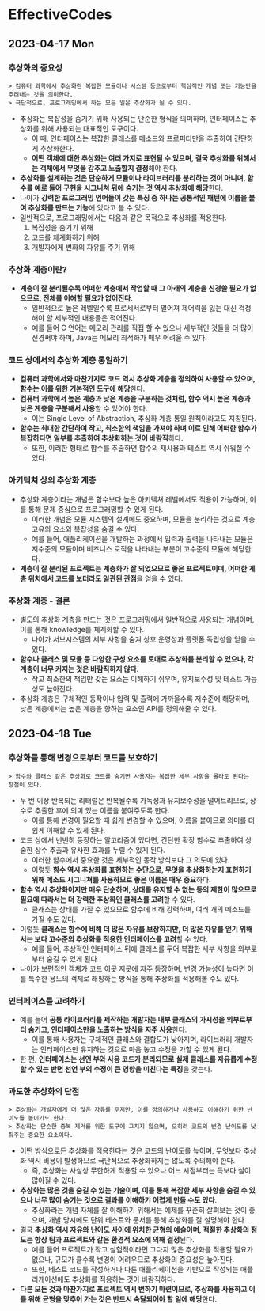 # EffectiveCodes
## 2023-04-17 Mon
### 추상화의 중요성 
```
> 컴퓨터 과학에서 추상화란 복잡한 모듈이나 시스템 등으로부터 핵심적인 개념 또는 기능만을 추려내는 것을 의미한다.
> 극단적으로, 프로그래밍에서 하는 모든 일은 추상화가 될 수 있다.
```
* 추상화는 복잡성을 숨기기 위해 사용되는 단순한 형식을 의미하며, 인터페이스는 추상화를 위해 사용되는 대표적인 도구이다.
  * 이 때, 인터페이스는 복잡한 클래스를 메소드와 프로퍼티만을 추출하여 간단하게 추상화한다.
  * **어떤 객체에 대한 추상화는 여러 가지로 표현될 수 있으며, 결국 추상화를 위해서는 객체에서 무엇을 감추고 노출할지 결정**해야 한다.
* **추상화를 설계하는 것은 단순하게 모듈이나 라이브러리를 분리하는 것이 아니며, 함수를 예로 들어 구현을 시그니쳐 뒤에 숨기는 것 역시 추상화에 해당**한다.
* 나아가 **강력한 프로그래밍 언어들이 갖는 특징 중 하나는 공통적인 패턴에 이름을 붙여 추상화를 만드는 기능**에 있다고 볼 수 있다.
* 일반적으로, 프로그래밍에서는 다음과 같은 목적으로 추상화를 적용한다.
  1. 복잡성을 숨기기 위해
  2. 코드를 체계화하기 위해
  3. 개발자에게 변화의 자유를 주기 위해

### 추상화 계층이란?
* **계층이 잘 분리될수록 어떠한 계층에서 작업할 때 그 아래의 계층을 신경쓸 필요가 없으므로, 전체를 이해할 필요가 없어진다**.
  * 일반적으로 높은 레벨일수록 프로세서로부터 멀어져 제어력을 잃는 대신 걱정해야 할 세부적인 내용들은 적어진다.
  * 예를 들어 C 언어는 메모리 관리를 직접 할 수 있으나 세부적인 것들을 더 많이 신경써야 하며, Java는 메모리 최적화가 매우 어려울 수 있다.

### 코드 상에서의 추상화 계층 통일하기
* **컴퓨터 과학에서와 마찬가지로 코드 역시 추상화 계층을 정의하여 사용할 수 있으며, 함수는 이를 위한 기본적인 도구에 해당**한다.
* **컴퓨터 과학에서 높은 계층과 낮은 계층을 구분하는 것처럼, 함수 역시 높은 계층과 낮은 계층을 구분해서 사용**할 수 있어야 한다.
  * 이는 Single Level of Abstraction, 추상화 계층 통일 원칙이라고도 지칭된다.
* **함수는 최대한 간단하여 작고, 최소한의 책임을 가져야 하며 이로 인해 어떠한 함수가 복잡하다면 일부를 추출하여 추상화하는 것이 바람직**하다.
  * 또한, 이러한 형태로 함수를 추출하면 함수의 재사용과 테스트 역시 쉬워질 수 있다.

### 아키텍쳐 상의 추상화 계층
* 추상화 계층이라는 개념은 함수보다 높은 아키텍쳐 레벨에서도 적용이 가능하며, 이를 통해 문제 중심으로 프로그래밍할 수 있게 된다.
  * 이러한 개념은 모듈 시스템의 설계에도 중요하며, 모듈을 분리하는 것으로 계층 고유의 요소와 복잡성을 숨길 수 있다.
  * 예를 들어, 애플리케이션을 개발하는 과정에서 입력과 출력을 나타내는 모듈은 저수준의 모듈이며 비즈니스 로직을 나타내는 부분이 고수준의 모듈에 해당한다.
* **계층이 잘 분리된 프로젝트는 계층화가 잘 되었으므로 좋은 프로젝트이며, 어떠한 계층 위치에서 코드를 보더라도 일관된 관점**을 얻을 수 있다.

### 추상화 계층 - 결론
* 별도의 추상화 계층을 만드는 것은 프로그래밍에서 일반적으로 사용되는 개념이며, 이를 통해 knowledge를 체계화할 수 있다.
  * 나아가 서브시스템의 세부 사항을 숨겨 상호 운영성과 플랫폼 독립성을 얻을 수 있다.
* **함수나 클래스 및 모듈 등 다양한 구성 요소를 토대로 추상화를 분리할 수 있으나, 각 계층이 너무 커지는 것은 바람직하지 않다**.
  * 작고 최소한의 책임만 갖는 요소는 이해하기 쉬우며, 유지보수성 및 테스트 가능성도 높아진다.
* 추상화 계층은 구체적인 동작이나 입력 및 출력에 가까울수록 저수준에 해당하며, 낮은 계층에서는 높은 계층을 향하는 요소인 API를 정의해줄 수 있다.

## 2023-04-18 Tue
### 추상화를 통해 변경으로부터 코드를 보호하기 
```
> 함수와 클래스 같은 추상화로 코드를 숨기면 사용자는 복잡한 세부 사항을 몰라도 된다는 장점이 있다.
```
* 두 번 이상 반복되는 리터럴은 반복될수록 가독성과 유지보수성을 떨어트리므로, 상수로 추출한 후에 의미 있는 이름을 붙여주도록 한다.
  * 이를 통해 변경이 필요할 때 쉽게 변경할 수 있으며, 이름을 붙이므로 의미를 더 쉽게 이해할 수 있게 된다.
* 코드 상에서 빈번히 등장하는 알고리즘이 있다면, 간단한 확장 함수로 추출하여 상술한 상수 추출과 유사한 효과를 누릴 수 있게 된다.
  * 이러한 함수에서 중요한 것은 세부적인 동작 방식보다 그 의도에 있다.
  * 이렇듯 **함수 역시 추상화를 표현하는 수단으로, 무엇을 추상화하는지 표현하기 위해 메소드 시그니쳐를 사용하므로 좋은 이름은 매우 중요**하다.
* **함수 역시 추상화이지만 매우 단순하며, 상태를 유지할 수 없는 등의 제한이 많으므로 필요에 따라서는 더 강력한 추상화인 클래스를 고려**할 수 있다.
  * 클래스는 상태를 가질 수 있으므로 함수에 비해 강력하며, 여러 개의 메소드를 가질 수도 있다.
* 이렇듯 **클래스는 함수에 비해 더 많은 자유를 보장하지만, 더 많은 자유를 얻기 위해서는 보다 고수준의 추상화를 적용한 인터페이스를 고려**할 수 있다.
  * 예를 들어, 추상적인 인터페이스 뒤에 클래스를 두어 복잡한 세부 사항을 외부로부터 숨길 수 있게 된다.
* 나아가 보편적인 객체가 코드 이곳 저곳에 자주 등장하며, 변경 가능성이 높다면 이를 특수한 용도의 객체로 래핑하는 방식을 통해 추상화를 적용해볼 수도 있다. 

### 인터페이스를 고려하기
* 예를 들어 **공통 라이브러리를 제작하는 개발자는 내부 클래스의 가시성을 외부로부터 숨기고, 인터페이스만을 노출하는 방식을 자주 사용**한다.
  * 이를 통해 사용자는 구체적인 클래스와 결합도가 낮아지며, 라이브러리 개발자는 인터페이스만 유지하는 것으로 마음 놓고 수정을 가할 수 있게 된다.
* 한 편, **인터페이스는 선언 부와 사용 코드가 분리되므로 실제 클래스를 자유롭게 수정할 수 있는 반면 선언 부의 수정이 큰 영향을 미친다는 특징**을 갖는다.

### 과도한 추상화의 단점
```
> 추상화는 개발자에게 더 많은 자유를 주지만, 이를 정의하거나 사용하고 이해하기 위한 난이도를 높이기도 한다.
> 추상화는 단순한 중복 제거를 위한 도구에 그치지 않으며, 오히려 코드의 변경 난이도를 낮춰주는 중요한 요소이다.
```
* 어떤 방식으로든 추상화를 적용한다는 것은 코드의 난이도를 높이며, 무엇보다 추상화 역시 비용이 발생하므로 극단적으로 추상화하지는 않도록 주의해야 한다.
  * 즉, 추상화는 사실상 무한하게 적용할 수 있으나 어느 시점부터는 득보다 실이 많아질 수 있다.
* **추상화는 많은 것을 숨길 수 있는 기술이며, 이를 통해 복잡한 세부 사항을 숨길 수 있으나 너무 많이 숨기는 것으로 결과를 이해하기 어렵게 만들 수도 있다**.
  * 추상화라는 개념 자체를 잘 이해하기 위해서는 예제를 꾸준히 살펴보는 것이 좋으며, 개발 당시에도 단위 테스트와 문서를 통해 추상화를 잘 설명해야 한다.
* 결국 **추상화 역시 자유와 난이도 사이에 위치한 균형의 예술이며, 적절한 추상화의 정도는 항상 팀과 프로젝트와 같은 환경적 요소에 의해 결정**된다.
  * 예를 들어 프로젝트가 작고 실험적이라면 그다지 많은 추상화를 적용할 필요가 없으나, 규모가 클수록 변경이 어려우므로 추상화의 중요성은 높아진다.
  * 또한, 테스트 코드를 작성하거나 다른 애플리케이션을 기반으로 작성되는 애플리케이션에도 추상화를 적용하는 것이 바람직하다.
* **다른 모든 것과 마찬가지로 프로젝트 역시 변하기 마련이므로, 추상화를 사용하고 이를 위해 균형을 맞추어 가는 것은 반드시 숙달되어야 할 일에 해당**한다.